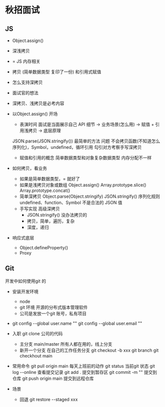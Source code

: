 # 秋招面试

## JS
- Object.assign()
- 深浅拷贝
- = JS 内存相关
- 拷贝 (简单数据类型 复印了一份) 和引用式赋值
- 怎么支持深拷贝

- 面试官的想法
- 深拷贝、浅拷贝是必考内容
- 以Object.assign() 开场
    - 表演时间  面试是当面展示自己
    API 细节 -> 业务场景(怎么用) -> 赋值 + 引用浅拷贝 -> 底层原理

    JSON.parse(JSON.stringify())  最简单的方法  问题
    不会拷贝函数(不知道怎么序列化)，Symbol，undefined，循环引用
    勾引对方考察手写深拷贝
    - 赋值和引用的概念
        简单数据类型和对象复杂数据类型  内存分配不一样

- 如何拷贝，看业务
    - 如果是简单数据类型，= 就好了
    - 如果是浅拷贝对象或数组
        Object.assign()
        Array.prototype.slice()
        Array.prototype.concat()
    - 简单深拷贝 Object.parse(Object.stringify)
        JSON.stringify()    序列化规则
        undefined、function、Symbol 不是合法的  JSON 值
    - 手写实现 高级深拷贝
        - JSON.stringify() 没办法拷贝的
        - 拷贝，简单，遍历，复杂
        - 深度，递归

- 响应式底层    
    - Object.defineProperty()
    - Proxy


## Git
开发中如何使用git 的
- 安装开发环境
    - node
    - git 环境  开源的分布式版本管理软件
    - 公司是发放一个git 账号，私有项目

- git config --global user.name ""
  git config --global user.email ""  
- 入职 git clone 公司的代码
    - 主分支  main/master
        所有人都在用的，线上分支
    - 新开一个分支
    在自己的工作任务分支
    git checkout -b xxx
    git branch
    git checkhout main
- 常用命令
    git pull origin main 每天上班前的动作
    git status 当前git 状态 
    git log --online 查看提交记录
    git add . 提交到暂存区
    git commit -m ""    提交到仓库
    git push origin main 提交到远程仓库
- 场景
    - 回退
    git restore --staged xxx